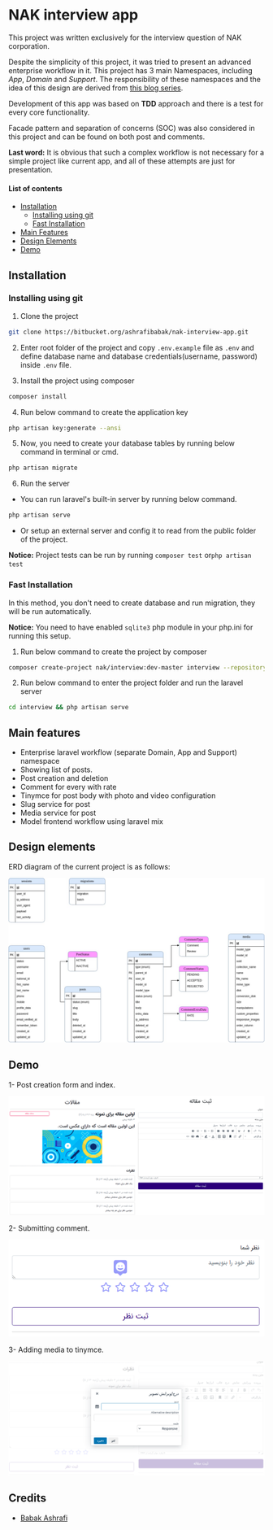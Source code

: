 # NAK interview app

This project was written exclusively for the interview question of NAK corporation.

Despite the simplicity of this project, it was tried to present an advanced enterprise workflow in it.
This project has 3 main Namespaces, including *App*, *Domain* and *Support*. The responsibility of 
these namespaces and the idea of this design are derived from [this blog series](https://stitcher.io/blog/laravel-beyond-crud-01-domain-oriented-laravel).

Development of this app was based on **TDD** approach and there is a test for every core functionality.

Facade pattern and separation of concerns (SOC) was also considered in this project and can be found on both post
and comments.

**Last word:** It is obvious that such a complex workflow is not necessary for a simple project like current app,
and all of these attempts are just for presentation. 

#### List of contents
- [Installation](#installation)
    - [Installing using git](#installing-using-git)
    - [Fast Installation](#fast-installation)
- [Main Features](#main-features)
- [Design Elements](#design-elements)
- [Demo](#demo)

## <a name="installation">Installation</a>
### <a name="installing-using-git">Installing using git</a>
1. Clone the project
```bash
git clone https://bitbucket.org/ashrafibabak/nak-interview-app.git
```
2. Enter root folder of the project and copy `.env.example` file as `.env` and define database name and database credentials(username, password)
inside `.env` file.
   
3. Install the project using composer
```bash
composer install
```

4. Run below command to create the application key
```bash
php artisan key:generate --ansi
```

5. Now, you need to create your database tables by running below command in terminal or cmd.
```bash
php artisan migrate
```

6. Run the server

- You can run laravel's built-in server by running below command.
```bash
php artisan serve
```
- Or setup an external server and config it to read from the 
  public folder of the project.
  
**Notice:**
Project tests can be run by running `composer test` or`php artisan test`

### <a name="fast-installation">Fast Installation</a>
In this method, you don't need to create database and run migration, they
will be run automatically.

**Notice:** You need to have enabled `sqlite3` php module in your php.ini for running this setup.

1. Run below command to create the project by composer
```bash
composer create-project nak/interview:dev-master interview --repository-url="{\"url\": \"https://bitbucket.org/ashrafibabak/nak-interview-app.git\", \"type\": \"vcs\"}" --stability=dev --keep-vcs --no-secure-http
```

2. Run below command to enter the project folder and run the laravel server
```bash
cd interview && php artisan serve
```


## <a name="main-features">Main features</a>

- Enterprise laravel workflow (separate Domain, App and Support) namespace 
- Showing list of posts.
- Post creation and deletion
- Comment for every with rate
- Tinymce for post body with photo and video configuration
- Slug service for post
- Media service for post
- Model frontend workflow using laravel mix

## <a name="design-elements">Design elements</a>

ERD diagram of the current project is as follows:

![erd-diagram](./database/ERD_0.0.1.jpg)

## <a name="demo">Demo</a>

1- Post creation form and index.

![erd-diagram](./resources/demo/demo-1.png)

2- Submitting comment.

![erd-diagram](./resources/demo/demo-2.png)

3- Adding media to tinymce.

![erd-diagram](./resources/demo/demo-3.png)


## Credits
- [Babak Ashrafi](https://github.com/babak271)